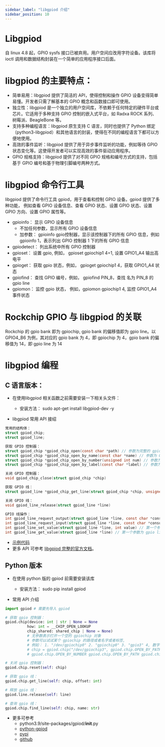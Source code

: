 ```yaml
---
sidebar_label: "libgpiod 介绍"
sidebar_position: 10
---
```


# Libgpiod

自 linux 4.8 起，GPIO sysfs 接口已被弃用。用户空间应改用字符设备。该库将 ioctl 调用和数据结构封装在一个简单的应用程序接口后面。

# libgpiod 的主要特点：

- 简单易用：libgpiod 提供了简洁的 API，使得控制和操作 GPIO 设备变得简单易懂。开发者只需了解基本的 GPIO 概念和函数接口即可使用。
- 独立性：libgpiod 是一个独立的用户空间库，不依赖于任何特定的硬件平台或芯片。它适用于多种支持 GPIO 控制的嵌入式平台，如 Radxa ROCK 系列、树莓派、BeagleBone 等。
- 支持多种编程语言：libgpiod 原生支持 C 语言，同时也提供了 Python 绑定（python3-libgpiod）和其他语言的封装，使得在不同的编程语言下都可以方便地使用。
- 高效的事件监听：libgpiod 提供了用于异步事件监听的功能，例如等待 GPIO 状态变化等。这使得开发者可以实现高效的事件驱动应用程序。
- GPIO 规格支持：libgpiod 提供了对不同 GPIO 规格和编号方式的支持，包括基于 GPIO 编号和基于物理引脚编号两种方式。

# libgpiod 命令行工具

libgpiod 提供了命令行工具 gpiod，用于查看和控制 GPIO 设备。gpiod 提供了多种功能，
例如查看 GPIO 设备信息、查看 GPIO 状态、设置 GPIO 状态、设置 GPIO 方向、设置 GPIO 属性等。

- gpioinfo： 显示 GPIO 设备信息
  - 不加任何参数，显示所有 GPIO 设备信息
  - 加参数： gpioinfo gpio控制器，显示该控制器下的所有 GPIO 信息，例如 gpioinfo 1，表示列出 GPIO 控制器 1 下的所有 GPIO 信息
- gpiodetect： 列出系统中所有 GPIO 控制器
- gpioset： 设置 gpio, 例如， gpioset gpiochip1 4=1, 设置 GPIO1_A4 输出高电平
- gpioget： 获取 gpio 状态，例如， gpioget gpiochip1 4，获取 GPIO1_A4 状态
- gpiofind： 查找 GPIO 编号，例如， gpiofind PIN_8，查找 名为 PIN_8 的 gpio line
- gpiomon： 监控 gpio 状态， 例如，gpiomon gpiochip1 4, 监控 GPIO1_A4 事件状态

# Rockchip GPIO 与 libgpiod 的关联

Rockchip 的 gpio bank 即为 gpiochip, gpio bank 的偏移值即为 gpio line。以 GPIO4_B6 为例，其对应的 gpio bank 为 4，即 gpiochip 为 4，gpio bank 的偏移值为 14，即 gpio line 为 14

# libgpiod 编程

## C 语言版本：

- 在使用libgpiod 相关函数之前需要安装一下相关头文件：

  - 安装方法： sudo apt-get install libgpiod-dev -y

- libgpiod 常用 API 接绍

```c
常用的结构体：
struct gpiod_chip;
struct gpiod_line;

获取 GPIO 控制器：
struct gpiod_chip *gpiod_chip_open(const char *path) // 参数为完整的 gpiochip 路径， 例如 "/dev/gpiochip1"
struct gpiod_chip *gpiod_chip_open_by_name(const char *name) // 参数为 GPIO 控制器名称， 例如 "gpiochip1"
struct gpiod_chip *gpiod_chip_open_by_number(unsigned int num) // 参数为 GPIO 控制器编号， 例如 1
struct gpiod_chip *gpiod_chip_open_by_label(const char *label) // 参数为 GPIO 控制器名称， 例如 "gpiochip1"

关闭 GPIO 控制器：
void gpiod_chip_close(struct gpiod_chip *chip)

获取 GPIO 线：
struct gpiod_line *gpiod_chip_get_line(struct gpiod_chip *chip, unsigned int offset) // 第一个参数为 gpiochip，第二个参数为偏移值（在 Rockchip RK3588 中，该参数即为 gpio bank 的偏移值）

关闭 GPIO 线：
void gpiod_line_release(struct gpiod_line *line)

GPIO 线操作：
int gpiod_line_request_output(struct gpiod_line *line, const char *consumer, int default_val) // 第一个参数为 gpio line，第二个参数为消费者名称（一个常量字符），第三个参数为默认电平状态
int gpiod_line_request_input(struct gpiod_line *line, const char *consumer) // 第一个参数为 gpio line，第二个参数为消费者名称（一个常量字符）
int gpiod_line_set_value(struct gpiod_line *line, int value) // 第一个参数为 gpio line，第二个参数为电平状态
int gpiod_line_get_value(struct gpiod_line *line) // 第一个参数为 gpio line

```

- [示例代码](https://github.com/nascs/sample_code/tree/main/gpiod)
- 更多 API 可参考 [libgpiod 完整的官方文档](https://github.com/brgl/libgpiod/blob/master/include/gpiod.h)。

## Python 版本

- 在使用 python 版的 gpiod 前需要安装该库

  - 安装方法： sudo pip install gpiod

- 常用 API 介绍

```py
import gpiod # 需要先导入 gpiod

# 获取 gpio 控制器：
gpiod.chip(device: int | str | None = None
          how: int = __CHIP_OPEN_LOOKUP
          chip_shared: shared_chip | None = None)
          # 无参数表示打开一个空的 gpiochip 对象
          # 参数可以试试某个 gpiochip 的路径或者名字或者标签,
          # 例如： 1. "/dev/gpiochip0" 2. "gpiochip0" 3. "gpio3" 4, 数字 3
          # chip = gpiod.chip("/dev/gpiochip3", gpiod.chip.OPEN_BY_PATH)
          # gpiod.chip.OPEN_BY_NUMBER gpiod.chip.OPEN_BY_PATH gpiod.chip.OPEN_BY_NAME  gpiod.chip.OPEN_BY_LABEL gpiod.chip.OPEN_BY_NUMBER

# 关闭 gpio 控制器：
gpiod.chip.reset(self: chip)

# 获取 gpio 线：
gpiod.chip.get_line(self: chip, offset: int)

# 释放 gpio 线：
gpiod.line.release(self: line)

# 查询 gpio 线：
gpiod.chip.find_line(self: chip, name: str)

```

- 更多可参考
  - python3.9/site-packages/gpiod/**init**.py
  - [python-gpiod](https://wiki.loliot.net/docs/lang/python/libraries/gpiod/python-gpiod-about/)
  - [pypi](https://pypi.org/project/gpiod/)
  - [github](https://github.com/hhk7734/python3-gpiod.git)
